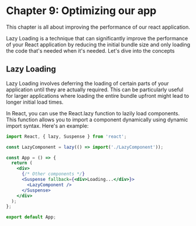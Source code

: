 # Chapter 9: Optimizing our app

This chapter is all about improving the performance of our react application.

Lazy Loading is a technique that can significantly improve the performance of your React application by reducing the initial bundle size and only loading the code that's needed when it's needed. Let's dive into the concepts

## Lazy Loading

Lazy Loading involves deferring the loading of certain parts of your application until they are actually required. This can be particularly useful for larger applications where loading the entire bundle upfront might lead to longer initial load times.

In React, you can use the React.lazy function to lazily load components. This function allows you to import a component dynamically using dynamic import syntax. Here's an example:

```jsx
import React, { lazy, Suspense } from 'react';

const LazyComponent = lazy(() => import('./LazyComponent'));

const App = () => {
  return (
    <div>
      {/* Other components */}
      <Suspense fallback={<div>Loading...</div>}>
        <LazyComponent />
      </Suspense>
    </div>
  );
};

export default App;
```
